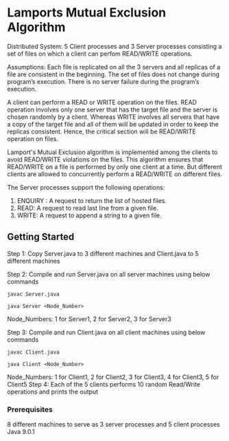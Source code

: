 
# Lamports Mutual Exclusion Algorithm

Distributed System: 
5 Client processes and 3 Server processes consisting a set of files on which a client can perfom READ/WRITE operations.

Assumptions: 
Each file is replicated on all the 3 servers and all replicas of a file are consistent in the beginning.
The set of files does not change during program’s execution. 
There is no server failure during the program’s execution.

A client can perform a READ or WRITE operation on the files. READ operation involves only one server that has the target file and the server is chosen randomly by a client. Whereas WRITE involves all servers that have a copy of the target file and all of them will be updated in order to keep the replicas consistent. Hence, the critical section will be READ/WRITE operation on files.

Lamport's Mutual Exclusion algorithm is implemented among the clients to avoid READ/WRITE violations on the files. This algorithm ensures that READ/WRITE on a file is performed by only one client at a time. But different clients are allowed to concurrently perform a READ/WRITE on different files. 

The Server processes support the following operations:
1. ENQUIRY : A request to return the list of hosted files.
2. READ: A request to read last line from a given file.
3. WRITE: A request to append a string to a given file.


## Getting Started
Step 1: Copy Server.java to 3 different machines and Client.java to 5 different machines

Step 2: Compile and run Server.java on all server machines using below commands

   ```
   javac Server.java 	
   ```
   ```
   java Server <Node_Number>	
   ```
   Node_Numbers: 1 for Server1, 2 for Server2, 3 for Server3
   
Step 3: Compile and run Client.java on all client machines using below commands
   ```
   javac Client.java 	
   ```
   ```
   java Client <Node_Number>	
   ```
   Node_Numbers: 1 for Client1, 2 for Client2, 3 for Client3, 4 for Client3, 5 for Client5 
Step 4: Each of the 5 clients performs 10 random Read/Write operations and prints the output

### Prerequisites
8 different machines to serve as 3 server processes and 5 client processes
Java 9.0.1
